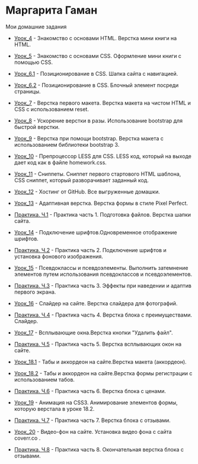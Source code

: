 # Маргарита Гаман
Мои домашние задания

* [Урок_4](https://fraugamanmm.github.io/Lesson_4/ "домашнее задание-4") - Знакомство с основами HTML. Верстка мини книги на HTML.

* [Урок_5](https://fraugamanmm.github.io/lesson_5/ "домашнее задание-5") - Знакомство с основами CSS. Оформление мини книги с помощью CSS.

* [Урок_6.1](https://fraugamanmm.github.io/Lesson_6.1// "домашнее задание-6 часть 1") - Позиционирование в CSS. Шапка сайта с навигацией.

* [Урок_6.2](https://fraugamanmm.github.io/Lesson_6.2// "домашнее задание-6 часть 2") - Позиционирование в CSS.  Блочный элемент посреди страницы.

* [Урок_7](https://fraugamanmm.github.io/Lesson_7/ "домашнее задание-7") - Верстка первого макета. Верстка макета на чистом HTML и CSS с использованием reset.

* [Урок_8](https://fraugamanmm.github.io/Lesson_8/ "домашнее задание-8") - Ускорение верстки в разы. Использование bootstrap для быстрой верстки.

* [Урок_9](https://fraugamanmm.github.io/Lesson_9/ "домашнее задание-9") - Верстка при помощи bootstrap. Верстка макета с использованием библиотеки bootstrap 3.

* [Урок_10](https://github.com/frauGamanmM/frauGamanmM.github.io/tree/master/lesson_10 "домашнее задание-10") - Препроцессор LESS для CSS. LESS код, который на выходе дает код как в файле homework.css.

* [Урок_11](https://github.com/frauGamanmM/frauGamanmM.github.io/tree/master/Lesson_11 "домашнее задание-11") - Сниппеты.  Сниппет первого стартового HTML шаблона,  CSS сниппет, который разворачивает заданный код.

* [Урок_12](https://github.com/frauGamanmM/frauGamanmM.github.io "домашнее задание-12") - Хостинг от GitHub. Все выгруженные домашки.

* [Урок_13](https://fraugamanmm.github.io/Lesson_13/Lesson_13/ "домашнее задание-13") - Адаптивная верстка. Верстка формы в стиле Pixel Perfect.

* [Практика. Ч.1](https://fraugamanmm.github.io/Lesson_14/ "Практика. Ч.1") - Практика часть 1. Подготовка файлов. Верстка шапки сайта.

* [Урок_14](https://fraugamanmm.github.io/Lesson_14_0/ "домашнее задание-14") - Подключение шрифтов.Одновременное отображение шрифтов.

* [Практика. Ч.2](https://fraugamanmm.github.io/Pract_2/ "Практика. Ч.2") - Практика часть 2. Подключение шрифтов и установка фонового изображения.

* [Урок_15](https://fraugamanmm.github.io/Lesson_15/ "домашнее задание-15") - Псевдоклассы и псевдоэлементы. Выполнить затемнение элементов путем использования псевдоклассов и псевдоэлементов.

* [Практика. Ч.3](https://fraugamanmm.github.io/Pract_3/ "Практика. Ч.3") - Практика часть 3. Эффекты при наведении и адаптив первого экрана.

* [Урок_16](https://fraugamanmm.github.io/Lesson_16_0/ "домашнее задание-16") - Слайдер на сайте. Верстка слайдера для фотографий.

* [Практика. Ч.4](https://fraugamanmm.github.io/Pract_4_0/ "Практика. Ч.4") - Практика часть 4. Верстка блока с преимуществами. Слайдер.

* [Урок_17](https://fraugamanmm.github.io/Lesson_17/ "домашнее задание-17") - Всплывающие окна.Верстка кнопки "Удалить файл".

* [Практика. Ч.5](https://fraugamanmm.github.io/Pract_5/ "Практика. Ч.5") - Практика часть 5. Верстка всплывающих окон на сайте.

* [Урок_18.1](https://fraugamanmm.github.io/Lesson_18_ak/ "домашнее задание-18 часть 1") - Табы и аккордеон на сайте.Верстка макета (аккордеон).

* [Урок_18.2](https://fraugamanmm.github.io/Lesson_18_tab/ "домашнее задание-18 часть 2") - Табы и аккордеон на сайте.Верстка формы регистрации с использованием табов. 

* [Практика. Ч.6](https://fraugamanmm.github.io/Pract_6/ "Практика. Ч.6") - Практика часть 6. Верстка блока с ценами.

* [Урок_19](https://fraugamanmm.github.io/Lesson_19/ "домашнее задание-19") - Анимация на CSS3. Анимирование элементов формы, которую верстала в уроке 18.2.

* [Практика. Ч.7](https://fraugamanmm.github.io/Pract_7/ "Практика. Ч.7") - Практика часть 7. Верстка блока с отзывами.

* [Урок_20](https://fraugamanmm.github.io/Lesson_20_0/ "домашнее задание-20") - Видео-фон на сайте. Установка видео фона с сайта  coverr.co .

* [Практика. Ч.8](https://fraugamanmm.github.io/Pract_8/ "Практика. Ч.8") - Практика часть 8. Окончательная верстка блока с отзывами.
